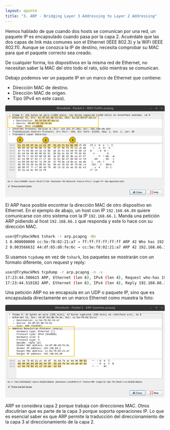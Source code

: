 ```yaml
---
layout: apunte
title: "3. ARP - Bridging Layer 3 Addressing to Layer 2 Addressing"
---
```


Hemos hablado de que cuando dos hosts se comunican por una red, un paquete IP es encapsulado cuando pasa por la capa 2. Acuérdate que las dos capas de link más comunes son el Ethernet (IEEE 802.3) y la WiFi (IEEE 802.11). Aunque se conozca la IP de destino, necesita comprobar su MAC para que el paquete correcto sea creado.

De cualquier forma, los dispositivos en la misma red de Ethernet, no necesitan saber la MAC del otro todo el rato, sólo mientras se comunican.

Debajo podemos ver un paquete IP en un marco de Ethernet que contiene:

- Dirección MAC de destino.
- Dirección MAC de origen.
- Tipo (IPv4 en este caso).

![](/apuntes/img/074.png)

El ARP hace posible encontrar la dirección MAC de otro dispositivo en Ethernet. En el ejemplo de abajo, un host con IP `192.168.66.89` quiere comunicarse con otro sistema con la IP `192.168.66.1`. Manda una petición ARP pidiendo al host `192.168.66.1` que responda y este lo hace con su dirección MAC.

```bash
user@TryHackMe$ tshark -r arp.pcapng -Nn     
1 0.000000000 cc:5e:f8:02:21:a7 → ff:ff:ff:ff:ff:ff ARP 42 Who has 192.168.66.1? Tell 192.168.66.89     
2 0.003566632 44:df:65:d8:fe:6c → cc:5e:f8:02:21:a7 ARP 42 192.168.66.1 is at 44:df:65:d8:fe:6c
```

Si usamos `tcpdump` en vez de `tshark`, los paquetes se mostrarán con un formato diferente, con request y reply:

```bash
user@TryHackMe$ tcpdump -r arp.pcapng -n -v 
17:23:44.506615 ARP, Ethernet (len 6), IPv4 (len 4), Request who-has 192.168.66.1 tell 192.168.66.89, length 28 
17:23:44.510182 ARP, Ethernet (len 6), IPv4 (len 4), Reply 192.168.66.1 is-at 44:df:65:d8:fe:6c, length 28
```

Una petición ARP no se encapsula en un UDP o paquete IP, sino que es encapsulada directamente en un marco Ethernet como muestra la foto:

![](/apuntes/img/075.png)

ARP se considera capa 2 porque trabaja con direcciones MAC. Otros discutirían que es parte de la capa 3 porque soporta operaciones IP. Lo que es esencial saber es que ARP permite la traducción del direccionamiento de la capa 3 al direccionamiento de la capa 2.
